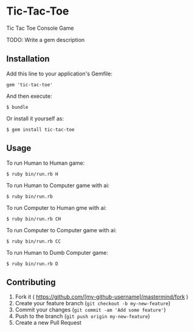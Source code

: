 # Tic-Tac-Toe
Tic Tac Toe Console Game


TODO: Write a gem description

## Installation

Add this line to your application's Gemfile:

    gem 'tic-tac-toe'

And then execute:

    $ bundle

Or install it yourself as:

    $ gem install tic-tac-toe

## Usage

To run Human to Human game:

    $ ruby bin/run.rb H

To run Human to Computer game with ai:

    $ ruby bin/run.rb

To run Computer to Human gme with ai:

    $ ruby bin/run.rb CH

To run Computer to Computer game with ai:

    $ ruby bin/run.rb CC

To run Human to Dumb Computer game:

    $ ruby bin/run.rb D

## Contributing

1. Fork it ( https://github.com/[my-github-username]/mastermind/fork )
2. Create your feature branch (`git checkout -b my-new-feature`)
3. Commit your changes (`git commit -am 'Add some feature'`)
4. Push to the branch (`git push origin my-new-feature`)
5. Create a new Pull Request
